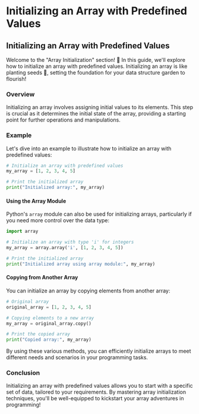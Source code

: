 # Initializing an Array with Predefined Values

## Initializing an Array with Predefined Values

Welcome to the "Array Initialization" section! 🎉 In this guide, we'll explore how to initialize an array with predefined values. Initializing an array is like planting seeds 🌱, setting the foundation for your data structure garden to flourish!

### Overview

Initializing an array involves assigning initial values to its elements. This step is crucial as it determines the initial state of the array, providing a starting point for further operations and manipulations.

### Example

Let's dive into an example to illustrate how to initialize an array with predefined values:

```python
# Initialize an array with predefined values
my_array = [1, 2, 3, 4, 5]

# Print the initialized array
print("Initialized array:", my_array)
```

#### Using the Array Module

Python's `array` module can also be used for initializing arrays, particularly if you need more control over the data type:

```python
import array

# Initialize an array with type 'i' for integers
my_array = array.array('i', [1, 2, 3, 4, 5])

# Print the initialized array
print("Initialized array using array module:", my_array)
```

#### Copying from Another Array

You can initialize an array by copying elements from another array:

```python
# Original array
original_array = [1, 2, 3, 4, 5]

# Copying elements to a new array
my_array = original_array.copy()

# Print the copied array
print("Copied array:", my_array)
```

By using these various methods, you can efficiently initialize arrays to meet different needs and scenarios in your programming tasks.

### Conclusion

Initializing an array with predefined values allows you to start with a specific set of data, tailored to your requirements. By mastering array initialization techniques, you'll be well-equipped to kickstart your array adventures in programming!

